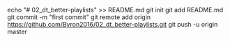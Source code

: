 echo "# 02_dt_better-playlists" >> README.md
git init
git add README.md
git commit -m "first commit"
git remote add origin https://github.com/Byron2016/02_dt_better-playlists.git
git push -u origin master
